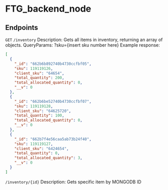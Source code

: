 # FTG_backend_node

## Endpoints

`GET`
`/inventory`
Description: Gets all items in inventory, returning an array of objects.
QueryParams: ?sku={insert sku number here}
Example response:

```json
[
  {
    "_id": "662b6b892740b4730ccfbf05",
    "sku": 119119126,
    "client_sku": "64654",
    "total_quantity": 200,
    "total_allocated_quantity": 0,
    "__v": 0
  },
  {
    "_id": "662b6be52740b4730ccfbf07",
    "sku": 119119128,
    "client_sku": "64625720",
    "total_quantity": 100,
    "total_allocated_quantity": 0,
    "__v": 0
  },
  {
    "_id": "662b7f4e56caa5ab73b24f40",
    "sku": 119119127,
    "client_sku": "6424654",
    "total_quantity": 0,
    "total_allocated_quantity": 3,
    "__v": 0
  }
]
```

`/inventory/{id}`
Description: Gets specific item by MONGODB ID
